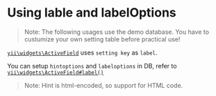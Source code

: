 # Using lable and labelOptions

> Note: The following usages use the demo database. You have to custumize your own setting table before practical use!

[`yii\widgets\ActiveField`](http://www.yiiframework.com/doc-2.0/yii-widgets-activefield.html#label()-detail) uses `setting key` as `label`.

You can setup `hintoptions` and `labeloptions` in DB, refer to [`yii\widgets\ActiveField#label()`](http://www.yiiframework.com/doc-2.0/yii-widgets-activefield.html#label()-detail)

> Note: Hint is html-encoded, so support for HTML code.